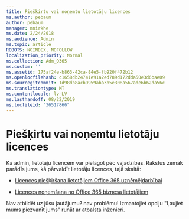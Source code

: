 ```yaml
---
title: Piešķirtu vai noņemtu lietotāju licences
ms.author: pebaum
author: pebaum
manager: mnirkhe
ms.date: 2/24/2018
ms.audience: Admin
ms.topic: article
ROBOTS: NOINDEX, NOFOLLOW
localization_priority: Normal
ms.collection: Adm_O365
ms.custom: ''
ms.assetid: 175af24e-b863-42ca-84e5-fb920f472b12
ms.openlocfilehash: c1658db24741e91a2ed789d172dda50e3d6bae09
ms.sourcegitcommit: 1d98db8acb9959aba3b5e308a567ade6b62da56c
ms.translationtype: MT
ms.contentlocale: lv-LV
ms.lasthandoff: 08/22/2019
ms.locfileid: "36517866"
---
```

# <a name="assign-or-remove-users-licenses"></a>Piešķirtu vai noņemtu lietotāju licences

Kā admin, lietotāju licencēm var pielāgot pēc vajadzības. Rakstus zemāk parādīs jums, kā pārvaldīt lietotāju licences, tajā skaitā:
  
- [Licences piešķiršana lietotājiem Office 365 uzņēmējdarbībai](https://support.office.com/article/997596b5-4173-4627-b915-36abac6786dc)
    
- [Licences noņemšana no Office 365 biznesa lietotājiem](https://support.office.com/article/9b497c85-d0a4-4735-80fa-d3565bc05bd1)
    
Nav atbildēt uz jūsu jautājumu? nav problēmu! Izmantojiet opciju "Ļaujiet mums piezvanīt jums" runāt ar atbalsta inženieri.
  

